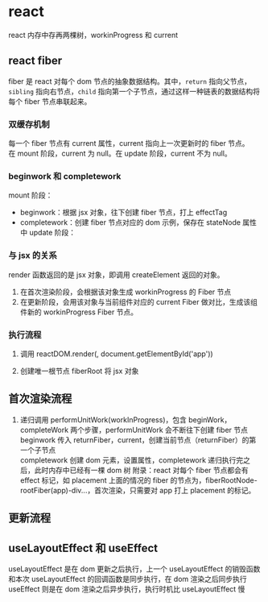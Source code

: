 # react

react 内存中存再两棵树，workinProgress 和 current

## react fiber

fiber 是 react 对每个 dom 节点的抽象数据结构。其中，`return` 指向父节点，`sibling` 指向右节点，`child` 指向第一个子节点，通过这样一种链表的数据结构将每个 fiber 节点串联起来。

### 双缓存机制

每一个 fiber 节点有 current 属性，current 指向上一次更新时的 fiber 节点。  
在 mount 阶段，current 为 null。在 update 阶段，current 不为 null。

### beginwork 和 completework

mount 阶段：

- beginwork：根据 jsx 对象，往下创建 fiber 节点，打上 effectTag
- completework：创建 fiber 节点对应的 dom 示例，保存在 stateNode 属性中
update 阶段：

### 与 jsx 的关系

render 函数返回的是 jsx 对象，即调用 createElement 返回的对象。

1. 在首次渲染阶段，会根据该对象生成 workinProgress 的 Fiber 节点
2. 在更新阶段，会用该对象与当前组件对应的 current Fiber 做对比，生成该组件新的 workinProgress Fiber 节点。

### 执行流程

1. 调用 reactDOM.render(<App />, document.getElementById('app'))

2. 创建唯一根节点 fiberRoot 将 jsx 对象

## 首次渲染流程

1. 递归调用 performUnitWork(workInProgress)，包含 beginWork，completeWork 两个步骤，performUnitWork 会不断往下创建 fiber 节点  
beginwork 传入 returnFiber，current，创建当前节点（returnFiber）的第一个子节点  
completework 创建 dom 元素，设置属性，completework 递归执行完之后，此时内存中已经有一棵 dom 树
附录：react 对每个 fiber 节点都会有 effect 标记，如 placement
上面的情况的 fiber 的节点为，fiberRootNode-rootFiber(app)-div...，首次渲染，只需要对 app 打上 placement 的标记。

## 更新流程

## useLayoutEffect 和 useEffect

useLayoutEffect 是在 dom 更新之后执行，上一个 useLayoutEffect 的销毁函数和本次 useLayoutEffect 的回调函数是同步执行，在 dom 渲染之后同步执行  
useEffect 则是在 dom 渲染之后异步执行，执行时机比 useLayoutEffect 慢
